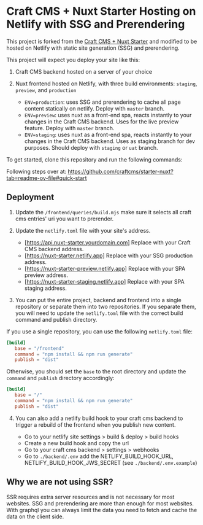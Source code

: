 # Craft CMS + Nuxt Starter Hosting on Netlify with SSG and Prerendering

This project is forked from the [Craft CMS + Nuxt Starter](https://github.com/craftcms/starter-nuxt) and modified to be hosted on Netlify with static site generation (SSG) and prerendering.

This project will expect you deploy your site like this:

1. Craft CMS backend hosted on a server of your choice
2. Nuxt frontend hosted on Netlify, with three build environments: `staging`, `preview`, and `production`

   - `ENV=production`: uses SSG and prerendering to cache all page content statically on netlify. Deploy with `master` branch.
   - `ENV=preview`: uses nuxt as a front-end spa, reacts instantly to your changes in the Craft CMS backend. Uses for the live preview feature. Deploy with `master` branch.
   - `ENV=staging`: uses nuxt as a front-end spa, reacts instantly to your changes in the Craft CMS backend. Uses as staging branch for dev purposes. Should deploy with `staging` or `uat` branch.

To get started, clone this repository and run the following commands:

Following steps over at: https://github.com/craftcms/starter-nuxt?tab=readme-ov-file#quick-start

## Deployment

1. Update the `/frontend/queries/build.mjs` make sure it selects all craft cms entries' uri you want to prerender.
2. Update the `netlify.toml` file with your site's address.

   - [https://api.nuxt-starter.yourdomain.com] Replace with your Craft CMS backend address.
   - [https://nuxt-starter.netlify.app] Replace with your SSG production address.
   - [https://nuxt-starter-preview.netlify.app] Replace with your SPA preview address.
   - [https://nuxt-starter-staging.netlify.app] Replace with your SPA staging address.

 3. You can put the entire project, backend and frontend into a single repository or separate them into two repositories. If you separate them, you will need to update the `netlify.toml` file with the correct build command and publish directory.

   If you use a single repository, you can use the following `netlify.toml` file:

   ```toml
   [build]
      base = "/frontend"
      command = "npm install && npm run generate"
      publish = "dist"
   ```

   Otherwise, you should set the `base` to the root directory and update the `command` and `publish` directory accordingly:

   ```toml
   [build]
      base = "/"
      command = "npm install && npm run generate"
      publish = "dist"
   ```

4. You can also add a netlify build hook to your craft cms backend to trigger a rebuild of the frontend when you publish new content.

   - Go to your netlify site settings > build & deploy > build hooks
   - Create a new build hook and copy the url
   - Go to your craft cms backend > settings > webhooks
   - Go to `./backend/.env` add the NETLIFY_BUILD_HOOK_URL, NETLIFY_BUILD_HOOK_JWS_SECRET (see `./backend/.env.example`)

## Why we are not using SSR?

SSR requires extra server resources and is not necessary for most websites. SSG and prerendering are more than enough for most websites. With graphql you can always limit the data you need to fetch and cache the data on the client side.
